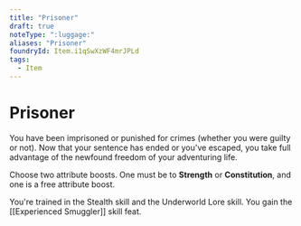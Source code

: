 ```yaml
---
title: "Prisoner"
draft: true
noteType: ":luggage:"
aliases: "Prisoner"
foundryId: Item.i1qSwXzWF4mrJPLd
tags:
  - Item
---
```


# Prisoner

You have been imprisoned or punished for crimes (whether you were guilty or not). Now that your sentence has ended or you've escaped, you take full advantage of the newfound freedom of your adventuring life.

Choose two attribute boosts. One must be to **Strength** or **Constitution**, and one is a free attribute boost.

You're trained in the Stealth skill and the Underworld Lore skill. You gain the [[Experienced Smuggler]] skill feat.
